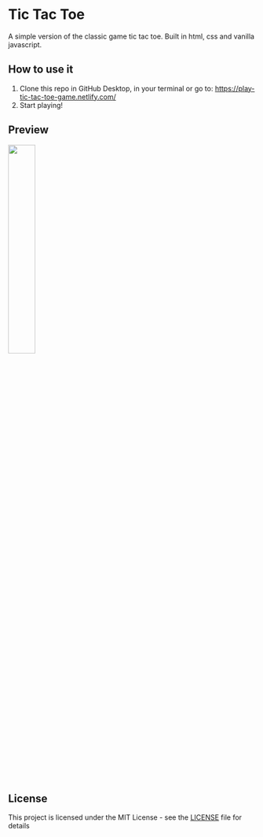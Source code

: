 # Tic Tac Toe
A simple version of the classic game tic tac toe. Built in html, css and vanilla javascript.

## How to use it
1. Clone this repo in GitHub Desktop, in your terminal or go to: https://play-tic-tac-toe-game.netlify.com/
2. Start playing!

## Preview
<img src="https://i.imgur.com/80gdPr3.jpg" width="33%" />

## License
This project is licensed under the MIT License - see the [LICENSE](LICENSE) file for details
